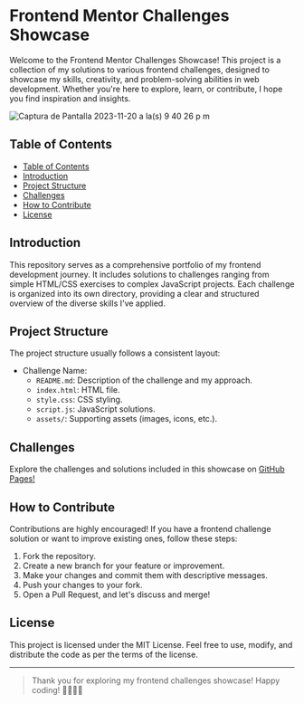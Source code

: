 # Frontend Mentor Challenges Showcase

Welcome to the Frontend Mentor Challenges Showcase! This project is a collection of my solutions to various frontend challenges, designed to showcase my skills, creativity, and problem-solving abilities in web development. Whether you're here to explore, learn, or contribute, I hope you find inspiration and insights.

![Captura de Pantalla 2023-11-20 a la(s) 9 40 26 p m](https://github.com/jsurrea/Frontend-Mentor/assets/68788933/a857abd3-3b8f-49fc-9772-45f8bdd6dcb6)

## Table of Contents

- [Table of Contents](#table-of-contents)
- [Introduction](#introduction)
- [Project Structure](#project-structure)
- [Challenges](#challenges)
- [How to Contribute](#how-to-contribute)
- [License](#license)

## Introduction

This repository serves as a comprehensive portfolio of my frontend development journey. It includes solutions to challenges ranging from simple HTML/CSS exercises to complex JavaScript projects. Each challenge is organized into its own directory, providing a clear and structured overview of the diverse skills I've applied.

## Project Structure

The project structure usually follows a consistent layout:

- Challenge Name:
  - `README.md`: Description of the challenge and my approach.
  - `index.html`: HTML file.
  - `style.css`: CSS styling.
  - `script.js`: JavaScript solutions.
  - `assets/`: Supporting assets (images, icons, etc.).

## Challenges

Explore the challenges and solutions included in this showcase on [GitHub Pages!](https://jsurrea.github.io/Frontend-Mentor/)

## How to Contribute

Contributions are highly encouraged! If you have a frontend challenge solution or want to improve existing ones, follow these steps:

1. Fork the repository.
2. Create a new branch for your feature or improvement.
3. Make your changes and commit them with descriptive messages.
4. Push your changes to your fork.
5. Open a Pull Request, and let's discuss and merge!

## License

This project is licensed under the MIT License. Feel free to use, modify, and distribute the code as per the terms of the license.

---

> Thank you for exploring my frontend challenges showcase! Happy coding! 👩‍💻👨‍💻
